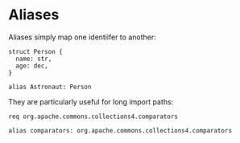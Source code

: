 # Aliases

Aliases simply map one identiifer to another:

```sylva
struct Person {
  name: str,
  age: dec,
}

alias Astronaut: Person
```

They are particularly useful for long import paths:

```sylva
req org.apache.commons.collections4.comparators

alias comparators: org.apache.commons.collections4.comparators
```
